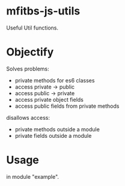 # mfitbs-js-utils
Useful Util functions. 


# Objectify
Solves problems:
- private methods for es6 classes 
- access private -> public
- access public -> private
- access private object fields
- access public fields from private methods

disallows access:
- private methods outside a module
- private fields outside a module

# Usage

in module "example".
